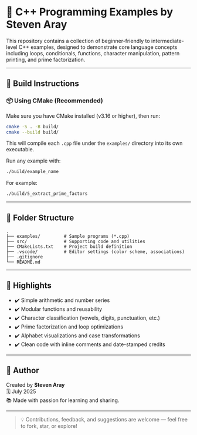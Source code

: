 # 🧪 C++ Programming Examples by Steven Aray

This repository contains a collection of beginner-friendly to intermediate-level C++ examples, designed to demonstrate core language concepts including loops, conditionals, functions, character manipulation, pattern printing, and prime factorization.

---

## 🔧 Build Instructions

### 📦 Using CMake (Recommended)

Make sure you have CMake installed (v3.16 or higher), then run:

```bash
cmake -S . -B build/
cmake --build build/
```

This will compile each `.cpp` file under the `examples/` directory into its own executable.

Run any example with:

```bash
./build/example_name
```

For example:

```bash
./build/5_extract_prime_factors
```

---

## 📁 Folder Structure

```plaintext
.
├── examples/         # Sample programs (*.cpp)
├── src/              # Supporting code and utilities
├── CMakeLists.txt    # Project build definition
├── .vscode/          # Editor settings (color scheme, associations)
├── .gitignore
└── README.md
```

---

## 🧠 Highlights

- ✔️ Simple arithmetic and number series  
- ✔️ Modular functions and reusability  
- ✔️ Character classification (vowels, digits, punctuation, etc.)  
- ✔️ Prime factorization and loop optimizations  
- ✔️ Alphabet visualizations and case transformations  
- ✔️ Clean code with inline comments and date-stamped credits  

---

## 🙌 Author

Created by **Steven Aray**  
🗓️ July 2025  
📚 Made with passion for learning and sharing.

---

> 💡 Contributions, feedback, and suggestions are welcome — feel free to fork, star, or explore!